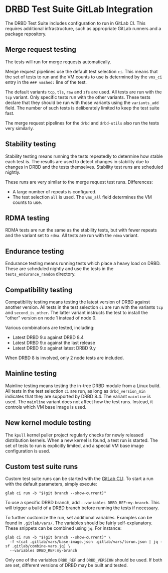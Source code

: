 # DRBD Test Suite GitLab Integration

The DRBD Test Suite includes configuration to run in GitLab CI. This requires
additional infrastructure, such as appropriate GitLab runners and a package
repository.

## Merge request testing

The tests will run for merge requests automatically.

Merge request pipelines use the default test selection `ci`. This means that
the set of tests to run and the VM counts to use is determined by the `vms_ci`
entry in the `### vmshed:` line of the test.

The default variants `tcp`, `tls`, `raw` and `zfs` are used. All tests are run
with the `tcp` variant. Only specific tests run with the other variants. These
tests declare that they should be run with those variants using the
`variants_add` field. The number of such tests is deliberately limited to keep
the test suite fast.

The merge request pipelines for the `drbd` and `drbd-utils` also run the tests
very similarly.

## Stability testing

Stability testing means running the tests repeatedly to determine how stable
each test is. The results are used to detect changes in stability due to
changes in DRBD and the tests themselves. Stability test runs are scheduled
nightly.

These runs are very similar to the merge request test runs. Differences:
* A large number of repeats is configured.
* The test selection `all` is used. The `vms_all` field determines the VM
  counts to use.

## RDMA testing

RDMA tests are run the same as the stability tests, but with fewer repeats and
the variant set to `rdma`. All tests are run with the `rdma` variant.

## Endurance testing

Endurance testing means running tests which place a heavy load on DRBD. These
are scheduled nightly and use the tests in the
`tests_endurance_random` directory.

## Compatibility testing

Compatibility testing means testing the latest version of DRBD against another
version. All tests in the test selection `ci` are run with the variants `tcp`
and `second_is_other`. The latter variant instructs the test to install the
"other" version on node 1 instead of node 0.

Various combinations are tested, including:
* Latest DRBD 9.x against DRBD 8.4
* Latest DRBD 9.x against the last release
* Latest DRBD 9.x against latest DRBD 9.y

When DRBD 8 is involved, only 2 node tests are included.

## Mainline testing

Mainline testing means testing the in-tree DRBD module from a Linux build. All
tests in the test selection `ci` are run, as long as `drbd_version_min`
indicates that they are supported by DRBD 8.4. The variant `mainline` is used.
The `mainline` variant does not affect how the test runs. Instead, it controls
which VM base image is used.

## New kernel module testing

The `kpull` kernel puller project regularly checks for newly released
distribution kernels. When a new kernel is found, a test run is started. The
set of tests to run is explicitly limited, and a special VM base image
configuration is used.

## Custom test suite runs

Custom test suite runs can be started with the [GitLab CLI][1]. To start a run
with the default parameters, simply execute:

```
glab ci run -b "$(git branch --show-current)"
```

To use a specific DRBD branch, add `--variables DRBD_REF:my-branch`. This will
trigger a build of a DRBD branch before running the tests if necessary.

To further customize the run, set additional variables. Examples can be found
in `.gitlab/vars/`. The variables should be fairly self-explanatory. These
snippets can be combined using `jq`. For instance:

```
glab ci run -b "$(git branch --show-current)" \
  -f <(cat .gitlab/vars/base-image.json .gitlab/vars/torun.json | jq -sf .gitlab/combine-vars.jq) \
  --variables DRBD_REF:my-branch
```

Only one of the variables `DRBD_REF` and `DRBD_VERSION` should be used. If both
are set, different versions of DRBD may be built and tested.

[1]: https://gitlab.com/gitlab-org/cli
